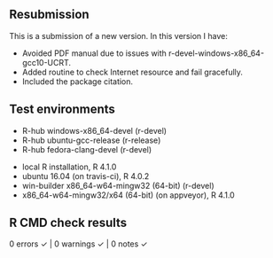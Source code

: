 ## Resubmission
This is a submission of a new version. In this version I have:

* Avoided PDF manual due to issues with r-devel-windows-x86_64-gcc10-UCRT.
* Added routine to check Internet resource and fail gracefully.
* Included the package citation.

## Test environments
- R-hub windows-x86_64-devel (r-devel)
- R-hub ubuntu-gcc-release (r-release)
- R-hub fedora-clang-devel (r-devel)

* local R installation, R 4.1.0
* ubuntu 16.04 (on travis-ci), R 4.0.2
* win-builder x86_64-w64-mingw32 (64-bit) (r-devel)
* x86_64-w64-mingw32/x64 (64-bit) (on appveyor), R 4.1.0

## R CMD check results
0 errors ✓ | 0 warnings ✓ | 0 notes ✓
